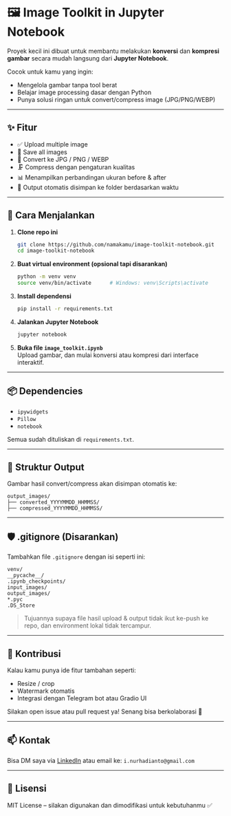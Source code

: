 # 🖼️ Image Toolkit in Jupyter Notebook

Proyek kecil ini dibuat untuk membantu melakukan **konversi** dan **kompresi gambar** secara mudah langsung dari **Jupyter Notebook**.

Cocok untuk kamu yang ingin:
- Mengelola gambar tanpa tool berat
- Belajar image processing dasar dengan Python
- Punya solusi ringan untuk convert/compress image (JPG/PNG/WEBP)

---

## ✨ Fitur

- ✅ Upload multiple image
- 💾 Save all images
- 🔁 Convert ke JPG / PNG / WEBP
- 🗜 Compress dengan pengaturan kualitas
- 📊 Menampilkan perbandingan ukuran before & after
- 📂 Output otomatis disimpan ke folder berdasarkan waktu

---

## 🚀 Cara Menjalankan

1. **Clone repo ini**
   ```bash
   git clone https://github.com/namakamu/image-toolkit-notebook.git
   cd image-toolkit-notebook
   ```

2. **Buat virtual environment (opsional tapi disarankan)**
   ```bash
   python -m venv venv
   source venv/bin/activate      # Windows: venv\Scripts\activate
   ```

3. **Install dependensi**
   ```bash
   pip install -r requirements.txt
   ```

4. **Jalankan Jupyter Notebook**
   ```bash
   jupyter notebook
   ```

5. **Buka file `image_toolkit.ipynb`**  
   Upload gambar, dan mulai konversi atau kompresi dari interface interaktif.

---

## 📦 Dependencies

- `ipywidgets`
- `Pillow`
- `notebook`

Semua sudah dituliskan di `requirements.txt`.

---

## 📂 Struktur Output

Gambar hasil convert/compress akan disimpan otomatis ke:

```
output_images/
├── converted_YYYYMMDD_HHMMSS/
├── compressed_YYYYMMDD_HHMMSS/
```

---

## 🛡️ .gitignore (Disarankan)

Tambahkan file `.gitignore` dengan isi seperti ini:

```
venv/
__pycache__/
.ipynb_checkpoints/
input_images/
output_images/
*.pyc
.DS_Store
```

> Tujuannya supaya file hasil upload & output tidak ikut ke-push ke repo, dan environment lokal tidak tercampur.

---

## 🤝 Kontribusi

Kalau kamu punya ide fitur tambahan seperti:
- Resize / crop
- Watermark otomatis
- Integrasi dengan Telegram bot atau Gradio UI

Silakan open issue atau pull request ya! Senang bisa berkolaborasi 🙌

---

## 📫 Kontak

Bisa DM saya via [LinkedIn](https://www.linkedin.com/in/imamnurhadianto) atau email ke: `i.nurhadianto@gmail.com`

---

## 📃 Lisensi

MIT License – silakan digunakan dan dimodifikasi untuk kebutuhanmu ✅